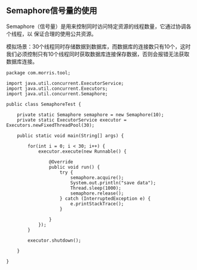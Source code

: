 ## Semaphore信号量的使用
Semaphore（信号量）是用来控制同时访问特定资源的线程数量，它通过协调各个线程，以
保证合理的使用公共资源。

模拟场景：30个线程同时存储数据到数据库，而数据库的连接数只有10个，这时我们必须控制只有10个线程同时获取数据库连接保存数据，否则会报错无法获取数据库连接。


```
package com.morris.tool;

import java.util.concurrent.ExecutorService;
import java.util.concurrent.Executors;
import java.util.concurrent.Semaphore;

public class SemaphoreTest {
	
	private static Semaphore semaphore = new Semaphore(10);
	private static ExecutorService executor = Executors.newFixedThreadPool(30);
	
	public static void main(String[] args) {
		
		for(int i = 0; i < 30; i++) {
			executor.execute(new Runnable() {
				
				@Override
				public void run() {
					try {
						semaphore.acquire();
						System.out.println("save data");
						Thread.sleep(1000);
						semaphore.release();
					} catch (InterruptedException e) {
						e.printStackTrace();
					}
					
				}
			});
		}
		
		executor.shutdown();
		
	}

}

```
